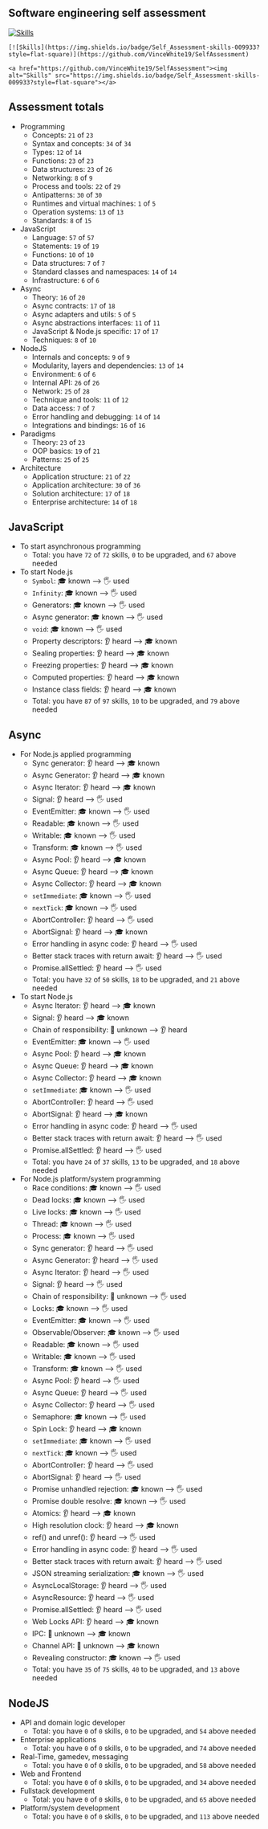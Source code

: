 ## Software engineering self assessment

[![Skills](https://img.shields.io/badge/Self_Assessment-skills-009933?style=flat-square)](https://github.com/VinceWhite19/SelfAssessment)

```
[![Skills](https://img.shields.io/badge/Self_Assessment-skills-009933?style=flat-square)](https://github.com/VinceWhite19/SelfAssessment)
```

```
<a href="https://github.com/VinceWhite19/SelfAssessment"><img alt="Skills" src="https://img.shields.io/badge/Self_Assessment-skills-009933?style=flat-square"></a>
```

## Assessment totals

- Programming
  - Concepts: `21` of `23`
  - Syntax and concepts: `34` of `34`
  - Types: `12` of `14`
  - Functions: `23` of `23`
  - Data structures: `23` of `26`
  - Networking: `8` of `9`
  - Process and tools: `22` of `29`
  - Antipatterns: `30` of `30`
  - Runtimes and virtual machines: `1` of `5`
  - Operation systems: `13` of `13`
  - Standards: `8` of `15`
- JavaScript
  - Language: `57` of `57`
  - Statements: `19` of `19`
  - Functions: `10` of `10`
  - Data structures: `7` of `7`
  - Standard classes and namespaces: `14` of `14`
  - Infrastructure: `6` of `6`
- Async
  - Theory: `16` of `20`
  - Async contracts: `17` of `18`
  - Async adapters and utils: `5` of `5`
  - Async abstractions interfaces: `11` of `11`
  - JavaScript & Node.js specific: `17` of `17`
  - Techniques: `8` of `10`
- NodeJS
  - Internals and concepts: `9` of `9`
  - Modularity, layers and dependencies: `13` of `14`
  - Environment: `6` of `6`
  - Internal API: `26` of `26`
  - Network: `25` of `28`
  - Technique and tools: `11` of `12`
  - Data access: `7` of `7`
  - Error handling and debugging: `14` of `14`
  - Integrations and bindings: `16` of `16`
- Paradigms
  - Theory: `23` of `23`
  - OOP basics: `19` of `21`
  - Patterns: `25` of `25`
- Architecture
  - Application structure: `21` of `22`
  - Application architecture: `30` of `36`
  - Solution architecture: `17` of `18`
  - Enterprise architecture: `14` of `18`

## JavaScript

- To start asynchronous programming
  - Total: you have `72` of `72` skills, `0` to be upgraded, and `67` above needed
- To start Node.js
  - `Symbol`: 🎓 known ⟶  🖐️ used
  - `Infinity`: 🎓 known ⟶  🖐️ used
  - Generators: 🎓 known ⟶  🖐️ used
  - Async generator: 🎓 known ⟶  🖐️ used
  - `void`: 🎓 known ⟶  🖐️ used
  - Property descriptors: 👂 heard ⟶  🎓 known
  - Sealing properties: 👂 heard ⟶  🎓 known
  - Freezing properties: 👂 heard ⟶  🎓 known
  - Computed properties: 👂 heard ⟶  🎓 known
  - Instance class fields: 👂 heard ⟶  🎓 known
  - Total: you have `87` of `97` skills, `10` to be upgraded, and `79` above needed

## Async

- For Node.js applied programming
  - Sync generator: 👂 heard ⟶  🎓 known
  - Async Generator: 👂 heard ⟶  🎓 known
  - Async Iterator: 👂 heard ⟶  🎓 known
  - Signal: 👂 heard ⟶  🖐️ used
  - EventEmitter: 🎓 known ⟶  🖐️ used
  - Readable: 🎓 known ⟶  🖐️ used
  - Writable: 🎓 known ⟶  🖐️ used
  - Transform: 🎓 known ⟶  🖐️ used
  - Async Pool: 👂 heard ⟶  🎓 known
  - Async Queue: 👂 heard ⟶  🎓 known
  - Async Collector: 👂 heard ⟶  🎓 known
  - `setImmediate`: 🎓 known ⟶  🖐️ used
  - `nextTick`: 🎓 known ⟶  🖐️ used
  - AbortController: 👂 heard ⟶  🖐️ used
  - AbortSignal: 👂 heard ⟶  🎓 known
  - Error handling in async code: 👂 heard ⟶  🖐️ used
  - Better stack traces with return await: 👂 heard ⟶  🖐️ used
  - Promise.allSettled: 👂 heard ⟶  🖐️ used
  - Total: you have `32` of `50` skills, `18` to be upgraded, and `21` above needed
- To start Node.js
  - Async Iterator: 👂 heard ⟶  🎓 known
  - Signal: 👂 heard ⟶  🎓 known
  - Chain of responsibility: 🤷 unknown ⟶  👂 heard
  - EventEmitter: 🎓 known ⟶  🖐️ used
  - Async Pool: 👂 heard ⟶  🎓 known
  - Async Queue: 👂 heard ⟶  🎓 known
  - Async Collector: 👂 heard ⟶  🎓 known
  - `setImmediate`: 🎓 known ⟶  🖐️ used
  - AbortController: 👂 heard ⟶  🖐️ used
  - AbortSignal: 👂 heard ⟶  🎓 known
  - Error handling in async code: 👂 heard ⟶  🖐️ used
  - Better stack traces with return await: 👂 heard ⟶  🖐️ used
  - Promise.allSettled: 👂 heard ⟶  🖐️ used
  - Total: you have `24` of `37` skills, `13` to be upgraded, and `18` above needed
- For Node.js platform/system programming
  - Race conditions: 🎓 known ⟶  🖐️ used
  - Dead locks: 🎓 known ⟶  🖐️ used
  - Live locks: 🎓 known ⟶  🖐️ used
  - Thread: 🎓 known ⟶  🖐️ used
  - Process: 🎓 known ⟶  🖐️ used
  - Sync generator: 👂 heard ⟶  🖐️ used
  - Async Generator: 👂 heard ⟶  🖐️ used
  - Async Iterator: 👂 heard ⟶  🖐️ used
  - Signal: 👂 heard ⟶  🖐️ used
  - Chain of responsibility: 🤷 unknown ⟶  🖐️ used
  - Locks: 🎓 known ⟶  🖐️ used
  - EventEmitter: 🎓 known ⟶  🖐️ used
  - Observable/Observer: 🎓 known ⟶  🖐️ used
  - Readable: 🎓 known ⟶  🖐️ used
  - Writable: 🎓 known ⟶  🖐️ used
  - Transform: 🎓 known ⟶  🖐️ used
  - Async Pool: 👂 heard ⟶  🖐️ used
  - Async Queue: 👂 heard ⟶  🖐️ used
  - Async Collector: 👂 heard ⟶  🖐️ used
  - Semaphore: 🎓 known ⟶  🖐️ used
  - Spin Lock: 👂 heard ⟶  🎓 known
  - `setImmediate`: 🎓 known ⟶  🖐️ used
  - `nextTick`: 🎓 known ⟶  🖐️ used
  - AbortController: 👂 heard ⟶  🖐️ used
  - AbortSignal: 👂 heard ⟶  🖐️ used
  - Promise unhandled rejection: 🎓 known ⟶  🖐️ used
  - Promise double resolve: 🎓 known ⟶  🖐️ used
  - Atomics: 👂 heard ⟶  🎓 known
  - High resolution clock: 👂 heard ⟶  🎓 known
  - ref() and unref(): 👂 heard ⟶  🖐️ used
  - Error handling in async code: 👂 heard ⟶  🖐️ used
  - Better stack traces with return await: 👂 heard ⟶  🖐️ used
  - JSON streaming serialization: 🎓 known ⟶  🖐️ used
  - AsyncLocalStorage: 👂 heard ⟶  🖐️ used
  - AsyncResource: 👂 heard ⟶  🖐️ used
  - Promise.allSettled: 👂 heard ⟶  🖐️ used
  - Web Locks API: 👂 heard ⟶  🎓 known
  - IPC: 🤷 unknown ⟶  🎓 known
  - Channel API: 🤷 unknown ⟶  🎓 known
  - Revealing constructor: 🎓 known ⟶  🖐️ used
  - Total: you have `35` of `75` skills, `40` to be upgraded, and `13` above needed

## NodeJS

- API and domain logic developer
  - Total: you have `0` of `0` skills, `0` to be upgraded, and `54` above needed
- Enterprise applications
  - Total: you have `0` of `0` skills, `0` to be upgraded, and `74` above needed
- Real-Time, gamedev, messaging
  - Total: you have `0` of `0` skills, `0` to be upgraded, and `58` above needed
- Web and Frontend
  - Total: you have `0` of `0` skills, `0` to be upgraded, and `34` above needed
- Fullstack development
  - Total: you have `0` of `0` skills, `0` to be upgraded, and `65` above needed
- Platform/system development
  - Total: you have `0` of `0` skills, `0` to be upgraded, and `113` above needed
